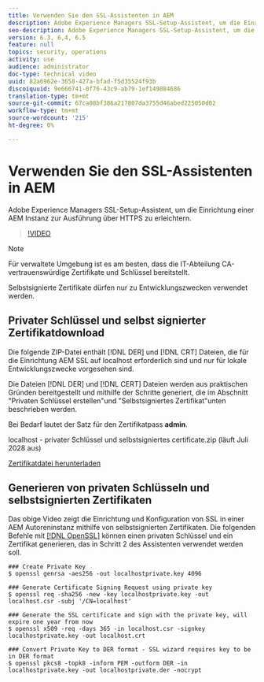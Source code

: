 ```yaml
---
title: Verwenden Sie den SSL-Assistenten in AEM
description: Adobe Experience Managers SSL-Setup-Assistent, um die Einrichtung einer AEM Instanz zur Ausführung über HTTPS zu erleichtern.
seo-description: Adobe Experience Managers SSL-Setup-Assistent, um die Einrichtung einer AEM Instanz zur Ausführung über HTTPS zu erleichtern.
version: 6.3, 6,4, 6.5
feature: null
topics: security, operations
activity: use
audience: administrator
doc-type: technical video
uuid: 82a6962e-3658-427a-bfad-f5d35524f93b
discoiquuid: 9e666741-0f76-43c9-ab79-1ef149884686
translation-type: tm+mt
source-git-commit: 67ca08bf386a217807da3755d46abed225050d02
workflow-type: tm+mt
source-wordcount: '215'
ht-degree: 0%

---
```



# Verwenden Sie den SSL-Assistenten in AEM

Adobe Experience Managers SSL-Setup-Assistent, um die Einrichtung einer AEM Instanz zur Ausführung über HTTPS zu erleichtern.

>[!VIDEO](https://video.tv.adobe.com/v/17993/?quality=12&learn=on)

>[!NOTE]
>
>Für verwaltete Umgebung ist es am besten, dass die IT-Abteilung CA-vertrauenswürdige Zertifikate und Schlüssel bereitstellt.
>
>Selbstsignierte Zertifikate dürfen nur zu Entwicklungszwecken verwendet werden.

## Privater Schlüssel und selbst signierter Zertifikatdownload

Die folgende ZIP-Datei enthält [!DNL DER] und [!DNL CRT] Dateien, die für die Einrichtung AEM SSL auf localhost erforderlich sind und nur für lokale Entwicklungszwecke vorgesehen sind.

Die Dateien [!DNL DER] und [!DNL CERT] Dateien werden aus praktischen Gründen bereitgestellt und mithilfe der Schritte generiert, die im Abschnitt &quot;Privaten Schlüssel erstellen&quot;und &quot;Selbstsigniertes Zertifikat&quot;unten beschrieben werden.

Bei Bedarf lautet der Satz für den Zertifikatpass **admin**.

localhost - privater Schlüssel und selbstsigniertes certificate.zip (läuft Juli 2028 aus)

[Zertifikatdatei herunterladen](assets/use-the-ssl-wizard/certificate.zip)

## Generieren von privaten Schlüsseln und selbstsignierten Zertifikaten

Das obige Video zeigt die Einrichtung und Konfiguration von SSL in einer AEM Autoreninstanz mithilfe von selbstsignierten Zertifikaten. Die folgenden Befehle mit [[!DNL OpenSSL]](https://www.openssl.org/) können einen privaten Schlüssel und ein Zertifikat generieren, das in Schritt 2 des Assistenten verwendet werden soll.

```shell
### Create Private Key
$ openssl genrsa -aes256 -out localhostprivate.key 4096

### Generate Certificate Signing Request using private key
$ openssl req -sha256 -new -key localhostprivate.key -out localhost.csr -subj '/CN=localhost'

### Generate the SSL certificate and sign with the private key, will expire one year from now
$ openssl x509 -req -days 365 -in localhost.csr -signkey localhostprivate.key -out localhost.crt

### Convert Private Key to DER format - SSL wizard requires key to be in DER format
$ openssl pkcs8 -topk8 -inform PEM -outform DER -in localhostprivate.key -out localhostprivate.der -nocrypt
```
